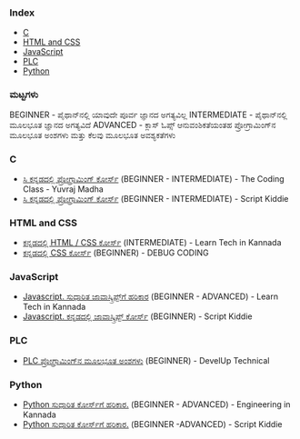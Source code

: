 ### Index

* [C](#c)
* [HTML and CSS](#html-and-css)
* [JavaScript](#javascript)
* [PLC](#plc)
* [Python](#python)


### ಮಟ್ಟಗಳು

BEGINNER - ಪೈಥಾನ್‌ನಲ್ಲಿ ಯಾವುದೇ ಪೂರ್ವ ಜ್ಞಾನದ ಅಗತ್ಯವಿಲ್ಲ
INTERMEDIATE - ಪೈಥಾನ್‌ನಲ್ಲಿ ಮೂಲಭೂತ ಜ್ಞಾನದ ಅಗತ್ಯವಿದೆ
ADVANCED - ಕ್ಲಾಸ್ ಓಪ್ಸ್ ಆನುವಂಶಿಕತೆಯಂತಹ ಪ್ರೋಗ್ರಾಮಿಂಗ್‌ನ ಮೂಲಭೂತ ಅಂಶಗಳು ಮತ್ತು ಕೆಲವು ಮೂಲಭೂತ ಅವಶ್ಯಕತೆಗಳು


### C

* [ಸಿ ಕನ್ನಡದಲ್ಲಿ ಪ್ರೋಗ್ರಾಮಿಂಗ್ ಕೋರ್ಸ್](https://youtu.be/OvyNtFgn8T0?si=Bb0rLk3Cfl0zMcaU) (BEGINNER - INTERMEDIATE) - The Coding Class - Yuvraj Madha
* [ಸಿ ಕನ್ನಡದಲ್ಲಿ ಪ್ರೋಗ್ರಾಮಿಂಗ್ ಕೋರ್ಸ್](https://youtu.be/MhRzCX18mDE?si=vp89xBkxJxB1PdfZ) (BEGINNER - INTERMEDIATE) - Script Kiddie


### HTML and CSS

* [ಕನ್ನಡದಲ್ಲಿ HTML / CSS ಕೋರ್ಸ್](https://youtu.be/wAqQScpoOMQ?si=Lx8zLwW1lm-sqBeL) (INTERMEDIATE) - Learn Tech in Kannada
* [ಕನ್ನಡದಲ್ಲಿ CSS ಕೋರ್ಸ್](https://youtu.be/wAqQScpoOMQ?si=uy3-r66e08HbFUVV) (BEGINNER) - DEBUG CODING


### JavaScript

* [Javascript. ಸುಧಾರಿತ ಜಾವಾಸ್ಕ್ರಿಪ್ಟ್‌ಗೆ ಹರಿಕಾರ](https://youtu.be/ZAUBSF34Lpg?si=m6xftWc4y6GIhzqU) (BEGINNER - ADVANCED) - Learn Tech in Kannada
* [Javascript. ಕನ್ನಡದಲ್ಲಿ ಜಾವಾಸ್ಕ್ರಿಪ್ಟ್ ಕೋರ್ಸ್](https://youtu.be/ZAUBSF34Lpg?si=m6xftWc4y6GIhzqU) (BEGINNER) - Script Kiddie


### PLC

* [PLC ಪ್ರೋಗ್ರಾಮಿಂಗ್‌ನ ಮೂಲಭೂತ ಅಂಶಗಳು](https://youtube.com/playlist?list=PLM-fDuwhsV0nAyn-B06TTbDW78HL3pNiw&si=zaboqVNmCvXMdk6F) (BEGINNER) - DevelUp Technical


### Python

* [Python ಸುಧಾರಿತ ಕೋರ್ಸ್‌ಗೆ ಹರಿಕಾರ.](https://youtu.be/MhktLoePTiY?si=bEP4D8NEVoBdb0GX) (BEGINNER - ADVANCED) -  Engineering in Kannada
* [Python ಸುಧಾರಿತ ಕೋರ್ಸ್‌ಗೆ ಹರಿಕಾರ.](https://youtube.com/playlist?list=PLUZkVL-W-8GKpo--HuELu27Lkc308fNXe&si=NS4YhygcUNHqtTwm) 
(BEGINNER -ADVANCED) - Script Kiddie